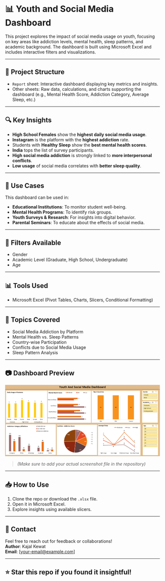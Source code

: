 # 📊 Youth and Social Media Dashboard

This project explores the impact of social media usage on youth, focusing on key areas like addiction levels, mental health, sleep patterns, and academic background. The dashboard is built using Microsoft Excel and includes interactive filters and visualizations.

---

## 📁 Project Structure

- `Report` sheet: Interactive dashboard displaying key metrics and insights.
- Other sheets: Raw data, calculations, and charts supporting the dashboard (e.g., Mental Health Score, Addiction Category, Average Sleep, etc.)

---

## 🔍 Key Insights

- **High School Females** show the **highest daily social media usage**.
- **Instagram** is the platform with the **highest addiction** rate.
- Students with **Healthy Sleep** show the **best mental health scores**.
- **India** tops the list of survey participants.
- **High social media addiction** is strongly linked to **more interpersonal conflicts**.
- **Low usage** of social media correlates with **better sleep quality**.

---

## 🎯 Use Cases

This dashboard can be used in:
- **Educational Institutions**: To monitor student well-being.
- **Mental Health Programs**: To identify risk groups.
- **Youth Surveys & Research**: For insights into digital behavior.
- **Parental Seminars**: To educate about the effects of social media.

---

## 📌 Filters Available

- Gender
- Academic Level (Graduate, High School, Undergraduate)
- Age

---

## 📊 Tools Used

- Microsoft Excel (Pivot Tables, Charts, Slicers, Conditional Formatting)

---

## 🧠 Topics Covered

- Social Media Addiction by Platform
- Mental Health vs. Sleep Patterns
- Country-wise Participation
- Conflicts due to Social Media Usage
- Sleep Pattern Analysis

---

## 📷 Dashboard Preview

![Dashboard Screenshot](excel_dashboard.png)

> *(Make sure to add your actual screenshot file in the repository)*

---

## 📥 How to Use

1. Clone the repo or download the `.xlsx` file.
2. Open it in Microsoft Excel.
3. Explore insights using available slicers.

---

## 📧 Contact

Feel free to reach out for feedback or collaborations!  
**Author**: Kajal Kewat  
**Email**: [your-email@example.com]

---

## ⭐️ Star this repo if you found it insightful!
